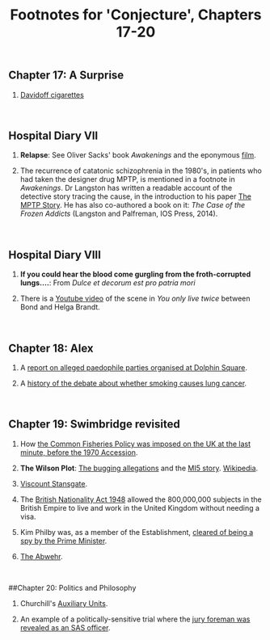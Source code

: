 ﻿---
layout: post
title: Footnotes for 'Conjecture', Chapters 17-20
category: references
---




## Chapter 17:  A Surprise

1. [Davidoff cigarettes](https://www.reddit.com/r/Cigarettes/comments/5ulm7j/davidoff_history_and_reviews/)

<br/>

## Hospital Diary VII

1. **Relapse**: See Oliver Sacks' book *Awakenings* and the eponymous [film](https://www.imdb.com/title/tt0099077/).

2. The recurrence of catatonic schizophrenia in the 1980's, in patients who had taken the designer drug MPTP, is mentioned in a footnote in *Awakenings*. Dr Langston has written a readable account of the detective story tracing the cause, in the introduction to his paper [The MPTP Story](https://www.ncbi.nlm.nih.gov/pmc/articles/PMC5345642/). He has also co-authored a book on it: *The Case of the Frozen Addicts* (Langston and Palfreman, IOS Press, 2014). 

<br/>

## Hospital Diary VIII

1. **If you could hear the blood come gurgling from the froth-corrupted lungs….**: From *Dulce et decorum est pro patria mori*

2. There is a [Youtube video](https://www.youtube.com/watch?v=XwTK7nMuFPg) of the scene in *You only live twice* between Bond and Helga Brandt.

<br/>

## Chapter 18: Alex

1. A [report on alleged paedophile parties organised at Dolphin Square](https://www.dailymail.co.uk/news/article-2835236/Was-Westminster-block-flats-scene-sex-parties.html).

2. A [history of the debate about whether smoking causes lung cancer](https://tobaccocontrol.bmj.com/content/21/2/87).

<br/>

## Chapter 19: Swimbridge revisited

1. How [the Common Fisheries Policy was imposed on the UK at the last minute, before the 1970 Accession](https://en.wikipedia.org/wiki/Common_Fisheries_Policy#History).

2. **The Wilson Plot**: [The bugging allegations](https://www.dailymail.co.uk/news/article-1266837/Revealed-How-MI5-bugged-10-Downing-Street-Cabinet-Prime-Ministers-15-YEARS.html) and the [MI5 story](https://www.mi5.gov.uk/the-wilson-plot). [Wikipedia](https://en.wikipedia.org/wiki/Harold_Wilson_conspiracy_theories).

3. [Viscount Stansgate](https://en.wikipedia.org/wiki/Tony_Benn).

4.  The [British Nationality Act 1948](https://en.wikipedia.org/wiki/Modern_immigration_to_the_United_Kingdom#British_Empire_and_the_Commonwealth) allowed the 800,000,000 subjects in the British Empire to live and work in the United Kingdom without needing a visa.

5. Kim Philby was, as a member of the Establishment, [cleared of being a spy by the Prime Minister](https://en.wikipedia.org/wiki/Kim_Philby#London).

6. [The Abwehr](https://en.wikipedia.org/wiki/Abwehr).

<br/>

##Chapter 20: Politics and Philosophy 

1. Churchill's [Auxiliary Units](https://en.wikipedia.org/wiki/Auxiliary_Units).

2. An example of a politically-sensitive trial where the [jury foreman was revealed as an SAS officer](http://www.crispinaubrey.org/abc-trial.html).




 

